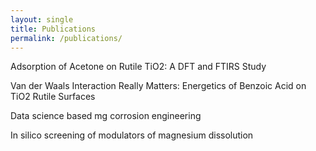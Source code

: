 ```yaml
---
layout: single
title: Publications
permalink: /publications/
---
```


Adsorption of Acetone on Rutile TiO2: A DFT and FTIRS Study

Van der Waals Interaction Really Matters: Energetics of Benzoic Acid on TiO2 Rutile Surfaces

Data science based mg corrosion engineering

In silico screening of modulators of magnesium dissolution